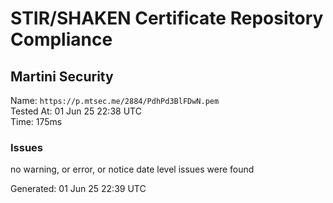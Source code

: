 # STIR/SHAKEN Certificate Repository Compliance

## Martini Security

Name: `https://p.mtsec.me/2884/PdhPd3BlFDwN.pem`\
Tested At: 01 Jun 25 22:38 UTC\
Time: 175ms

### Issues

no warning, or error, or notice date level issues were found

Generated: 01 Jun 25 22:39 UTC
